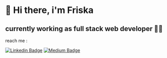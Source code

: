 # 👋 Hi there, i'm Friska

## currently working as full stack web developer 👩‍💻

reach me :

[![Linkedin Badge](https://img.shields.io/badge/-LinkedIn-0A66C2?style=for-the-badge&labelColor=0A66C28&logo=linkedin&logoColor=white)](https://www.linkedin.com/in/friskaayu/)
[![Medium Badge](https://img.shields.io/badge/-Medium-000000?style=for-the-badge&labelColor=000000&logo=Medium&logoColor=white)](https://medium.com/@friska.listya)

<!--
**friskaayu/friskaayu** is a ✨ _special_ ✨ repository because its `README.md` (this file) appears on your GitHub profile.

Here are some ideas to get you started:

- 🔭 I’m currently working on ...
- 🌱 I’m currently learning ...
- 👯 I’m looking to collaborate on ...
- 🤔 I’m looking for help with ...
- 💬 Ask me about ...
- 📫 How to reach me: ...
- 😄 Pronouns: ...
- ⚡ Fun fact: ...
-->

